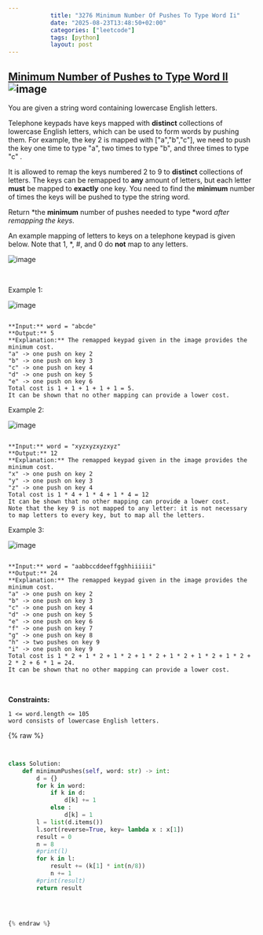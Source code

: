 ```yaml
---
            title: "3276 Minimum Number Of Pushes To Type Word Ii"
            date: "2025-08-23T13:48:50+02:00"
            categories: ["leetcode"]
            tags: [python]
            layout: post
---
```

            
## [Minimum Number of Pushes to Type Word II](https://leetcode.com/problems/minimum-number-of-pushes-to-type-word-ii) ![image](https://img.shields.io/badge/Difficulty-Medium-orange)

You are given a string word containing lowercase English letters.

Telephone keypads have keys mapped with **distinct** collections of lowercase English letters, which can be used to form words by pushing them. For example, the key 2 is mapped with ["a","b","c"], we need to push the key one time to type "a", two times to type "b", and three times to type "c" *.*

It is allowed to remap the keys numbered 2 to 9 to **distinct** collections of letters. The keys can be remapped to **any** amount of letters, but each letter **must** be mapped to **exactly** one key. You need to find the **minimum** number of times the keys will be pushed to type the string word.

Return *the **minimum** number of pushes needed to type *word *after remapping the keys*.

An example mapping of letters to keys on a telephone keypad is given below. Note that 1, *, #, and 0 do **not** map to any letters.

![image](https://assets.leetcode.com/uploads/2023/12/26/keypaddesc.png)

 

Example 1:

![image](https://assets.leetcode.com/uploads/2023/12/26/keypadv1e1.png)
```

**Input:** word = "abcde"
**Output:** 5
**Explanation:** The remapped keypad given in the image provides the minimum cost.
"a" -> one push on key 2
"b" -> one push on key 3
"c" -> one push on key 4
"d" -> one push on key 5
"e" -> one push on key 6
Total cost is 1 + 1 + 1 + 1 + 1 = 5.
It can be shown that no other mapping can provide a lower cost.

```

Example 2:

![image](https://assets.leetcode.com/uploads/2023/12/26/keypadv2e2.png)
```

**Input:** word = "xyzxyzxyzxyz"
**Output:** 12
**Explanation:** The remapped keypad given in the image provides the minimum cost.
"x" -> one push on key 2
"y" -> one push on key 3
"z" -> one push on key 4
Total cost is 1 * 4 + 1 * 4 + 1 * 4 = 12
It can be shown that no other mapping can provide a lower cost.
Note that the key 9 is not mapped to any letter: it is not necessary to map letters to every key, but to map all the letters.

```

Example 3:

![image](https://assets.leetcode.com/uploads/2023/12/27/keypadv2.png)
```

**Input:** word = "aabbccddeeffgghhiiiiii"
**Output:** 24
**Explanation:** The remapped keypad given in the image provides the minimum cost.
"a" -> one push on key 2
"b" -> one push on key 3
"c" -> one push on key 4
"d" -> one push on key 5
"e" -> one push on key 6
"f" -> one push on key 7
"g" -> one push on key 8
"h" -> two pushes on key 9
"i" -> one push on key 9
Total cost is 1 * 2 + 1 * 2 + 1 * 2 + 1 * 2 + 1 * 2 + 1 * 2 + 1 * 2 + 2 * 2 + 6 * 1 = 24.
It can be shown that no other mapping can provide a lower cost.

```

 

**Constraints:**

	1 <= word.length <= 105
	word consists of lowercase English letters.

{% raw %}


```python


class Solution:
    def minimumPushes(self, word: str) -> int:
        d = {}
        for k in word:
            if k in d:
                d[k] += 1
            else :
                d[k] = 1
        l = list(d.items())
        l.sort(reverse=True, key= lambda x : x[1])
        result = 0
        n = 8
        #print(l)
        for k in l:
            result += (k[1] * int(n/8))
            n += 1
        #print(result)
        return result
        
        


{% endraw %}
```
